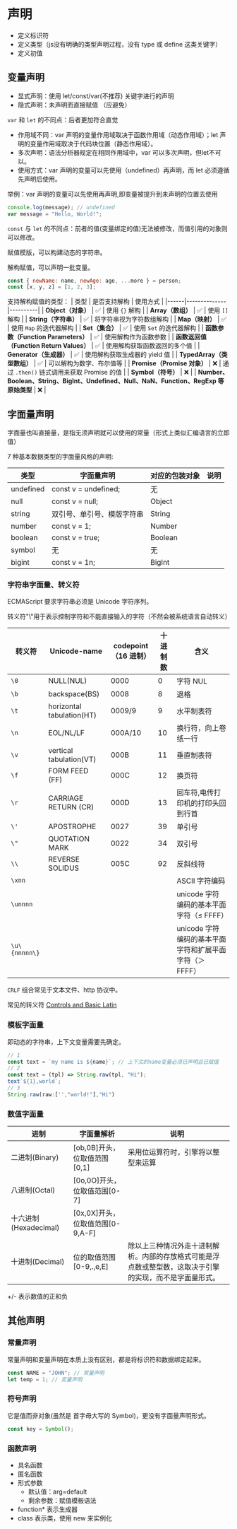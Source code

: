 # 声明

- 定义标识符
- 定义类型（js没有明确的类型声明过程，没有 type 或 define 这类关键字）
- 定义初值


## 变量声明

- 显式声明：使用 let/const/var(不推荐) 关键字进行的声明
- 隐式声明：未声明而直接赋值 （应避免）



`var` 和 `let` 的不同点：后者更加符合直觉

- 作用域不同：var 声明的变量作用域取决于函数作用域（动态作用域）；let 声明的变量作用域取决于代码块位置（静态作用域）。
- 多次声明：语法分析器规定在相同作用域中，var 可以多次声明，但let不可以。
- 使用方式：var 声明的变量可以先使用（undefined）再声明，而 let 必须遵循先声明后使用。

举例：var 声明的变量可以先使用再声明,即变量被提升到未声明的位置去使用

```js
console.log(message); // undefined
var message = "Hello, World!";
```



`const` 与 `let` 的不同点：前者的值(变量绑定的值)无法被修改，而值引用的对象则可以修改。


赋值模版，可以构建动态的字符串。

解构赋值，可以声明一批变量。

```javascript
const { newName: name, newAge: age, ...more } = person;
const [x, y, z] = [1, 2, 3];
```

支持解构赋值的类型：
| 类型 | 是否支持解构 | 使用方式 |
|------|--------------|----------|
| **Object（对象）** | ✅ | 使用 `{}` 解构 |
| **Array（数组）** | ✅ | 使用 `[]` 解构 |
| **String（字符串）** | ✅ | 将字符串视为字符数组解构 |
| **Map（映射）** | ✅ | 使用 `Map` 的迭代器解构 |
| **Set（集合）** | ✅ | 使用 `Set` 的迭代器解构 |
| **函数参数（Function Parameters）** | ✅ | 使用解构作为函数参数 |
| **函数返回值（Function Return Values）** | ✅ | 使用解构获取函数返回的多个值 |
| **Generator（生成器）** | ✅ | 使用解构获取生成器的 yield 值 |
| **TypedArray（类型数组）** | ✅ | 可以解构为数字、布尔值等 |
| **Promise（Promise 对象）** | ❌ | 通过 `.then()` 链式调用来获取 Promise 的值 |
| **Symbol（符号）** | ❌ | 
| **Number、Boolean、String、BigInt、Undefined、Null、NaN、Function、RegExp 等原始类型** | ❌ | 

## 字面量声明

字面量也叫直接量，是指无须声明就可以使用的常量（形式上类似汇编语言的立即值）

7 种基本数据类型的字面量风格的声明:

| 类型      | 字面量声明                 | 对应的包装对象 | 说明 |
| --------- | -------------------------- | -------------- | ---- |
| undefined | const v = undefined;       | 无             |      |
| null      | const v = null;            | Object         |      |
| string    | 双引号、单引号、模版字符串 | String         |      |
| number    | const v = 1;               | Number         |      |
| boolean   | const v = true;            | Boolean        |      |
| symbol    | 无                         | 无             |      |
| bigint    | const v = 1n;              | BigInt         |      |

### 字符串字面量、转义符

ECMAScript 要求字符串必须是 Unicode 字符序列。

转义符"\\"用于表示控制字符和不能直接输入的字符（不然会被系统语言自动转义）

<!--prettier-ignore-->
| 转义符      | Unicode-name    | codepoint（16 进制） |十进制数| 含义          |
| ---------- | --------------- | ------------------   |---| ---------- |
| `\0 `        | NULL(NUL)       | 0000               |0  | 字符 NUL      |
| `\b`         | backspace(BS)   | 0008               |8  | 退格          |
| `\t`         | horizontal tabulation(HT)  | 0009/9  |9 | 水平制表符     |
| `\n`         | EOL/NL/LF       | 000A/10            |10 | 换行符，向上卷纸一行        |
| `\v`         | vertical tabulation(VT)   | 000B    |11 | 垂直制表符                |
| `\f`          | FORM FEED (FF)            | 000C    |12 | 换页符                   |
| `\r`          | CARRIAGE RETURN (CR)      | 000D    |13        | 回车符,电传打印机的打印头回到行首    |
| `\'`          | APOSTROPHE                | 0027    |39        | 单引号                           |
| `\"`          | QUOTATION MARK            | 0022    |34        | 双引号                           |
| `\\`        | REVERSE SOLIDUS           | 005C    |92        | 反斜线符                          |
| `\xnn`        |                           |         || ASCII 字符编码                                    |
| `\unnnn`      |                           |         || unicode 字符编码的基本平面字符（≤ FFFF）             |
| `\u\{nnnnn\}` |                           |         || unicode 字符编码的基本平面字符和扩展平面字符（＞ FFFF） |

`CRLF` 组合常见于文本文件、http 协议中。

常见的转义符
[ Controls and Basic Latin ](https://www.unicode.org/charts/PDF/U0000.pdf)

### 模板字面量

即动态的字符串，上下文变量需要先确定。

```javascript
// 1
const text = `my name is ${name}`; // 上下文的name变量必须已声明且已赋值
// 2
const text = (tpl) => String.raw(tpl, "Hi");
text`${1},world`;
// 3
String.raw(raw:['',"world!"],"Hi")
```

### 数值字面量

<!--prettier-ignore-->
| 进制        | 字面量解析      | 说明      | 
| ------------ | --------- | --------- |
| 二进制(Binary)     | [ob,0B]开头，位取值范围[0,1]     | 采用位运算符时，引擎将以整型来运算    |
| 八进制(Octal)      | [0o,0O]开头，位取值范围[0-7]     |                                  |
| 十六进制(Hexadecimal) | [0x,0X]开头，位取值范围[0-9,A-F] |                  |
| 十进制(Decimal)       | 位的取值范围[0-9,\.,e,E] | 除以上三种情况外走十进制解析。内部的存放格式可能是浮点数或整型数，这取决于引擎的实现，而不是字面量形式。 |

+/- 表示数值的正和负

## 其他声明

### 常量声明

常量声明和变量声明在本质上没有区别，都是将标识符和数据绑定起来。

```javascript
const NAME = "JOHN"; // 常量声明
let temp = 1; // 变量声明
```

### 符号声明

它是值而非对象(虽然是 首字母大写的 Symbol)，更没有字面量声明形式。

```javascript
const key = Symbol();
```

### 函数声明

- 具名函数
- 匿名函数
- 形式参数
  - 默认值：arg=default
  - 剩余参数：赋值模板语法
- function\* 表示生成器
- class 表示类，使用 new 来实例化
